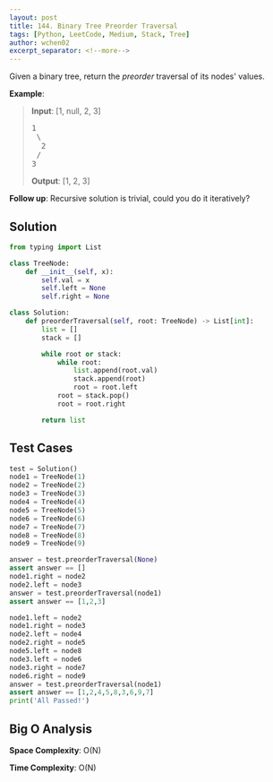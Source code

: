 ```yaml
---
layout: post
title: 144. Binary Tree Preorder Traversal
tags: [Python, LeetCode, Medium, Stack, Tree]
author: wchen02
excerpt_separator: <!--more-->
---
```


Given a binary tree, return the *preorder* traversal of its nodes' values.
<!--more-->

**Example**:
> **Input**:
> [1, null, 2, 3]
> <pre>
> 1
>  \
>   2
>  /
> 3
> </pre>
>
> **Output**:
> [1, 2, 3]

**Follow up**: Recursive solution is trivial, could you do it iteratively?

## Solution

```python
from typing import List

class TreeNode:
    def __init__(self, x):
        self.val = x
        self.left = None
        self.right = None

class Solution:
    def preorderTraversal(self, root: TreeNode) -> List[int]:
        list = []
        stack = []

        while root or stack:
            while root:
                list.append(root.val)
                stack.append(root)
                root = root.left
            root = stack.pop()
            root = root.right

        return list
```

## Test Cases

```python
test = Solution()
node1 = TreeNode(1)
node2 = TreeNode(2)
node3 = TreeNode(3)
node4 = TreeNode(4)
node5 = TreeNode(5)
node6 = TreeNode(6)
node7 = TreeNode(7)
node8 = TreeNode(8)
node9 = TreeNode(9)

answer = test.preorderTraversal(None)
assert answer == []
node1.right = node2
node2.left = node3
answer = test.preorderTraversal(node1)
assert answer == [1,2,3]

node1.left = node2
node1.right = node3
node2.left = node4
node2.right = node5
node5.left = node8
node3.left = node6
node3.right = node7
node6.right = node9
answer = test.preorderTraversal(node1)
assert answer == [1,2,4,5,8,3,6,9,7]
print('All Passed!')
```

## Big O Analysis

**Space Complexity**: O(N)

**Time Complexity**: O(N)

